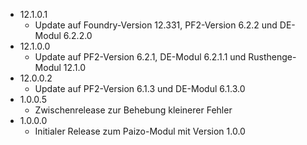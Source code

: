 - 12.1.0.1
    - Update auf Foundry-Version 12.331, PF2-Version 6.2.2 und DE-Modul 6.2.2.0
- 12.1.0.0
    - Update auf PF2-Version 6.2.1, DE-Modul 6.2.1.1 und Rusthenge-Modul 12.1.0
- 12.0.0.2
    - Update auf PF2-Version 6.1.3 und DE-Modul 6.1.3.0
- 1.0.0.5
    - Zwischenrelease zur Behebung kleinerer Fehler
- 1.0.0.0
    - Initialer Release zum Paizo-Modul mit Version 1.0.0
